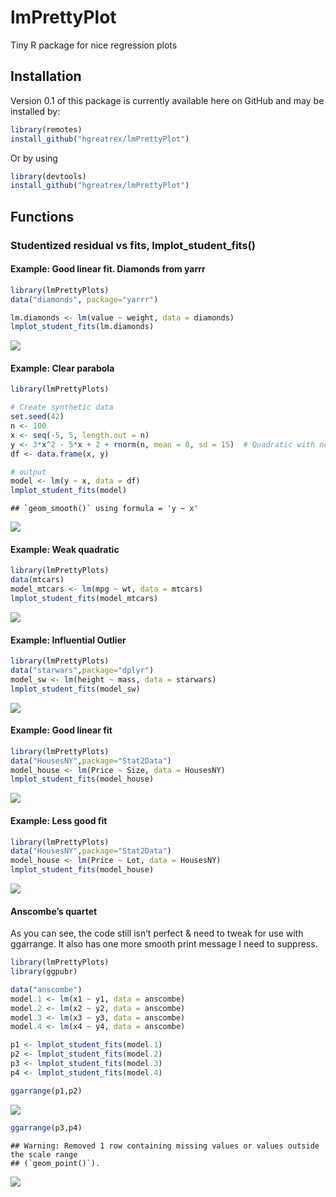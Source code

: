 
# lmPrettyPlot

Tiny R package for nice regression plots

## Installation

Version 0.1 of this package is currently available here on GitHub and
may be installed by:

``` r
library(remotes)
install_github("hgreatrex/lmPrettyPlot")
```

Or by using

``` r
library(devtools)
install_github("hgreatrex/lmPrettyPlot")
```

## Functions

### Studentized residual vs fits, lmplot_student_fits()

#### Example: Good linear fit. Diamonds from yarrr

``` r
library(lmPrettyPlots)
data("diamonds", package="yarrr")

lm.diamonds <- lm(value ~ weight, data = diamonds)
lmplot_student_fits(lm.diamonds)
```

![](README_files/figure-gfm/unnamed-chunk-3-1.svg)<!-- -->

#### Example: Clear parabola

``` r
library(lmPrettyPlots)

# Create synthetic data
set.seed(42)
n <- 100
x <- seq(-5, 5, length.out = n)
y <- 3*x^2 - 5*x + 2 + rnorm(n, mean = 0, sd = 15)  # Quadratic with noise
df <- data.frame(x, y)

# output
model <- lm(y ~ x, data = df)
lmplot_student_fits(model)
```

    ## `geom_smooth()` using formula = 'y ~ x'

![](README_files/figure-gfm/unnamed-chunk-4-1.png)<!-- -->

#### Example: Weak quadratic

``` r
library(lmPrettyPlots)
data(mtcars)
model_mtcars <- lm(mpg ~ wt, data = mtcars)
lmplot_student_fits(model_mtcars)
```

![](README_files/figure-gfm/unnamed-chunk-5-1.svg)<!-- -->

#### Example: Influential Outlier

``` r
library(lmPrettyPlots)
data("starwars",package="dplyr")
model_sw <- lm(height ~ mass, data = starwars)
lmplot_student_fits(model_sw)
```

![](README_files/figure-gfm/unnamed-chunk-6-1.svg)<!-- -->

#### Example: Good linear fit

``` r
library(lmPrettyPlots)
data("HousesNY",package="Stat2Data")
model_house <- lm(Price ~ Size, data = HousesNY)
lmplot_student_fits(model_house)
```

![](README_files/figure-gfm/unnamed-chunk-7-1.svg)<!-- -->

#### Example: Less good fit

``` r
library(lmPrettyPlots)
data("HousesNY",package="Stat2Data")
model_house <- lm(Price ~ Lot, data = HousesNY)
lmplot_student_fits(model_house)
```

![](README_files/figure-gfm/unnamed-chunk-8-1.svg)<!-- -->

#### Anscombe’s quartet

As you can see, the code still isn’t perfect & need to tweak for use
with ggarrange. It also has one more smooth print message I need to
suppress.

``` r
library(lmPrettyPlots)
library(ggpubr)

data("anscombe")
model.1 <- lm(x1 ~ y1, data = anscombe)
model.2 <- lm(x2 ~ y2, data = anscombe)
model.3 <- lm(x3 ~ y3, data = anscombe)
model.4 <- lm(x4 ~ y4, data = anscombe)

p1 <- lmplot_student_fits(model.1)
p2 <- lmplot_student_fits(model.2)
p3 <- lmplot_student_fits(model.3)
p4 <- lmplot_student_fits(model.4)

ggarrange(p1,p2)
```

![](README_files/figure-gfm/unnamed-chunk-9-1.svg)<!-- -->

``` r
ggarrange(p3,p4)
```

    ## Warning: Removed 1 row containing missing values or values outside the scale range
    ## (`geom_point()`).

![](README_files/figure-gfm/unnamed-chunk-10-1.svg)<!-- -->
